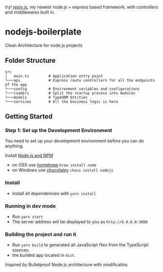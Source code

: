 try! [resty.js](https://github.com/restyjs/resty), my newest node.js + express based framework. with controllers and middlewares built in.

# nodejs-boilerplate

Clean Architecture for node.js projects

## Folder Structure

```
src
│   main.ts         # Application entry point
└───api             # Express route controllers for all the endpoints of the app
└───config          # Environment variables and configurations
└───loaders         # Split the startup process into modules
└───models          # TypeORM Entities
└───services        # All the business logic is here

```

## Getting Started

### Step 1: Set up the Development Environment

You need to set up your development environment before you can do anything.

Install [Node.js and NPM](https://nodejs.org/en/download/)

- on OSX use [homebrew](http://brew.sh) `brew install node`
- on Windows use [chocolatey](https://chocolatey.org/) `choco install nodejs`

### Install

- Install all dependencies with `yarn install`

### Running in dev mode

- Run `yarn start`
- The server address will be displayed to you as `http://0.0.0.0:3000`

### Building the project and run it

- Run `yarn build` to generated all JavaScript files from the TypeScript sources.
- the builded app located in `dist`.

Inspired by Bulletproof Node.js architecture with modificatins
